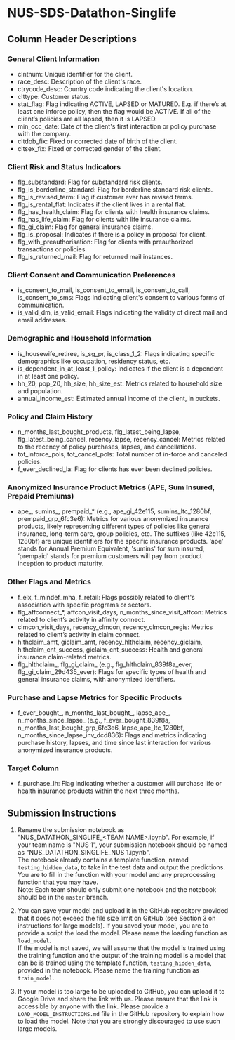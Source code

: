 # NUS-SDS-Datathon-Singlife

## Column Header Descriptions

### General Client Information

- clntnum: Unique identifier for the client.
- race_desc: Description of the client's race.
- ctrycode_desc: Country code indicating the client's location.
- clttype: Customer status.
- stat_flag: Flag indicating ACTIVE, LAPSED or MATURED. E.g. if there’s at least one inforce policy, then the flag would be ACTIVE. If all of the client’s policies are all lapsed, then it is LAPSED.
- min_occ_date: Date of the client's first interaction or policy purchase with the company.
- cltdob_fix: Fixed or corrected date of birth of the client.
- cltsex_fix: Fixed or corrected gender of the client.

### Client Risk and Status Indicators

- flg_substandard: Flag for substandard risk clients.
- flg_is_borderline_standard: Flag for borderline standard risk clients.
- flg_is_revised_term: Flag if customer ever has revised terms.
- flg_is_rental_flat: Indicates if the client lives in a rental flat.
- flg_has_health_claim: Flag for clients with health insurance claims.
- flg_has_life_claim: Flag for clients with life insurance claims.
- flg_gi_claim: Flag for general insurance claims.
- flg_is_proposal: Indicates if there is a policy in proposal for client.
- flg_with_preauthorisation: Flag for clients with preauthorized transactions or policies.
- flg_is_returned_mail: Flag for returned mail instances.

### Client Consent and Communication Preferences

- is_consent_to_mail, is_consent_to_email, is_consent_to_call, is_consent_to_sms: Flags indicating client's consent to various forms of communication.
- is_valid_dm, is_valid_email: Flags indicating the validity of direct mail and email addresses.

### Demographic and Household Information

- is_housewife_retiree, is_sg_pr, is_class_1_2: Flags indicating specific demographics like occupation, residency status, etc.
- is_dependent_in_at_least_1_policy: Indicates if the client is a dependent in at least one policy.
- hh_20, pop_20, hh_size, hh_size_est: Metrics related to household size and population.
- annual_income_est: Estimated annual income of the client, in buckets.

### Policy and Claim History

- n_months_last_bought_products, flg_latest_being_lapse, flg_latest_being_cancel, recency_lapse, recency_cancel: Metrics related to the recency of policy purchases, lapses, and cancellations.
- tot_inforce_pols, tot_cancel_pols: Total number of in-force and canceled policies.
- f_ever_declined_la: Flag for clients has ever been declined policies.

### Anonymized Insurance Product Metrics (APE, Sum Insured, Prepaid Premiums)

- ape_, sumins_, prempaid_* (e.g., ape_gi_42e115, sumins_ltc_1280bf, prempaid_grp_6fc3e6): Metrics for various anonymized insurance products, likely representing different types of policies like general insurance, long-term care, group policies, etc. The suffixes (like 42e115, 1280bf) are unique identifiers for the specific insurance products. ‘ape’ stands for  Annual Premium Equivalent, 'sumins' for sum insured, ‘prempaid’ stands for premium customers will pay from product inception to product maturity. 

### Other Flags and Metrics

- f_elx, f_mindef_mha, f_retail: Flags possibly related to client's association with specific programs or sectors.
- flg_affconnect_*, affcon_visit_days, n_months_since_visit_affcon: Metrics related to client’s activity in affinity connect.
- clmcon_visit_days, recency_clmcon, recency_clmcon_regis: Metrics related to client’s activity in claim connect.
- hlthclaim_amt, giclaim_amt, recency_hlthclaim, recency_giclaim, hlthclaim_cnt_success, giclaim_cnt_success: Health and general insurance claim-related metrics.
- flg_hlthclaim_, flg_gi_claim_ (e.g., flg_hlthclaim_839f8a_ever, flg_gi_claim_29d435_ever): Flags for specific types of health and general insurance claims, with anonymized identifiers.

### Purchase and Lapse Metrics for Specific Products

- f_ever_bought_, n_months_last_bought_, lapse_ape_, n_months_since_lapse_ (e.g., f_ever_bought_839f8a, n_months_last_bought_grp_6fc3e6, lapse_ape_ltc_1280bf, n_months_since_lapse_inv_dcd836): Flags and metrics indicating purchase history, lapses, and time since last interaction for various anonymized insurance products.

### Target Column

- f_purchase_lh: Flag indicating whether a customer will purchase life or health insurance products within the next three months.

## Submission Instructions

1. Rename the submission notebook as "NUS_DATATHON_SINGLIFE_\<TEAM NAME\>.ipynb". For example, if your team name is "NUS 1", your submission notebook should be named as "NUS_DATATHON_SINGLIFE_NUS 1.ipynb". \
The notebook already contains a template function, named `testing_hidden_data`, to take in the test data and output the predictions. You are to fill in the function with your model and any preprocessing function that you may have. \
Note: Each team should only submit one notebook and the notebook should be in the `master` branch.

2. You can save your model and upload it in the GitHub repository provided that it does not exceed the file size limit on GitHub (see Section 3 on instructions for large models). If you saved your model, you are to provide a script the load the model. Please name the loading function as `load_model`. \
If the model is not saved, we will assume that the model is trained using the training function and the output of the training model is a model that can be is trained using the template function, `testing_hidden_data`, provided in the notebook. Please name the training function as `train_model`.

3. If your model is too large to be uploaded to GitHub, you can upload it to Google Drive and share the link with us. Please ensure that the link is accessible by anyone with the link. Please provide a `LOAD_MODEL_INSTRUCTIONS.md` file in the GitHub repository to explain how to load the model. Note that you are strongly discouraged to use such large models. 